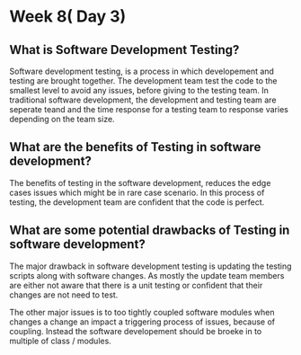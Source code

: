 # Week 8( Day 3)

## What is Software Development Testing?

Software development testing, is a process in which developement and testing are brought together. The development team test the code to the smallest level to avoid any issues, before giving to the testing team. In traditional software development, the development and testing team are seperate teand and the time response for a testing team to response varies depending on the team size.

## What are the benefits of Testing in software development?

The benefits of testing in the software development, reduces the edge cases issues which might be in rare case scenario. In this process of testing, the development team are confident that the code is perfect.


## What are some potential drawbacks of Testing in software development?

The major drawback in software development testing is updating the testing scripts along with software changes. As mostly the update team members are either not aware that there is a unit testing or confident that their changes are not need to test.

The other major issues is to too tightly coupled software modules when changes a change an impact a triggering process of issues, because of coupling. Instead the software developement should be broeke in to multiple of class / modules.

